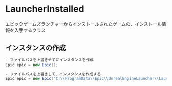 # LauncherInstalled
エピックゲームズランチャーからインストールされたゲームの、インストール情報を入手するクラス

## インスタンスの作成

 ```cs
- ファイルパスを上書きせずにインスタンスを作成
Epic epic = new Epic();
```

 ```cs
- ファイルパスを上書きして、インスタンスを作成する
Epic epic = new Epic("C:\\ProgramData\\Epic\\UnrealEngineLauncher\\LauncherInstalled.dat");
```
